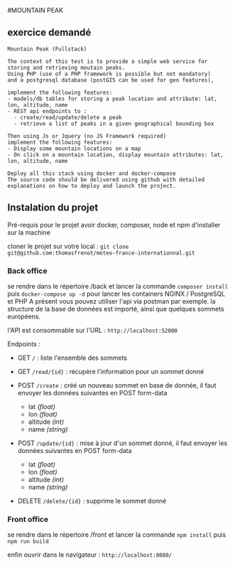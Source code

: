 #MOUNTAIN PEAK

## exercice demandé
```
Mountain Peak (Fullstack)

The context of this test is to provide a simple web service for storing and retrieving moutain peaks.
Using PHP (use of a PHP framework is possible but not mandatory) 
and a postgresql database (postGIS can be used for geo features), 

implement the following features:
- models/db tables for storing a peak location and attribute: lat, lon, altitude, name
- REST api endpoints to :
  - create/read/update/delete a peak
  - retrieve a list of peaks in a given geographical bounding box

Then using Js or Jquery (no JS Framework required) 
implement the following features:
- Display some mountain locations on a map
- On click on a mountain location, display mountain attributes: lat, lon, altitude, name

Deploy all this stack using docker and docker-compose
The source code should be delivered using github with detailed explanations on how to deploy and launch the project.
```

## Instalation du projet
Pré-requis pour le projet avoir docker, composer, node et npm d'installer sur la machine

cloner le projet sur votre local : `git clone git@github.com:thomasfrenot/meteo-france-internationnal.git`

### Back office

se rendre dans le répertoire /back et lancer la commande `composer install` 
puis `docker-compose up -d` pour lancer les containers NGINX / PostgreSQL et PHP
A présent vous pouvez utiliser l'api via postman par exemple.
la structure de la base de données est importé, ainsi que quelques sommets européens.

l'API est consommable sur l'URL : `http://localhost:52000`

Endpoints : 
- GET `/` : liste l'ensemble des sommets
- GET `/read/{id}` : récupère l'information pour un sommet donné
- POST `/create` : créé un nouveau sommet en base de donnée, il faut envoyer les données suivantes en POST form-data
    
    - lat *(float)*
    - lon *(float)*
    - altitude *(int)*
    - name *(string)*
- POST `/update/{id}` : mise à jour d'un sommet donné, il faut envoyer les données suivantes en POST form-data

    - lat *(float)*
    - lon *(float)*
    - altitude *(int)*
    - name *(string)*
- DELETE `/delete/{id}` : supprime le sommet donné

### Front office

se rendre dans le répertoire /front et lancer la commande `npm install`
puis `npm run build`

enfin ouvrir dans le navigateur : `http://localhost:8080/`
